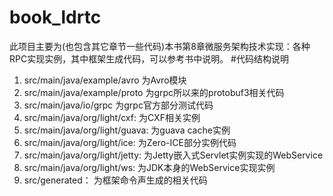 # book_ldrtc
此项目主要为(也包含其它章节一些代码)本书第8章微服务架构技术实现：各种RPC实现实例，其中框架生成代码，可以参考书中说明。
#代码结构说明
1. src/main/java/example/avro 为Avro模块
2. src/main/java/example/proto 为grpc所以来的protobuf3相关代码
3. src/main/java/io/grpc 为grpc官方部分测试代码
4. src/main/java/org/light/cxf: 为CXF相关实例
5. src/main/java/org/light/guava: 为guava cache实例
6. src/main/java/org/light/ice:  为Zero-ICE部分实例代码
7. src/main/java/org/light/jetty: 为Jetty嵌入式Servlet实例实现的WebService
8. src/main/java/org/light/ws:  为JDK本身的WebService实现实例
9. src/generated： 为框架命令声生成的相关代码
